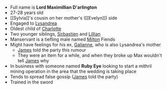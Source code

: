 - Full name is **Lord Maximillian D'arlington**
- 27-28 years old
- [[Sylvia]]'s cousin on her mother's ([[Evelyn]]) side
- Engaged to [Lysandrea](NPCs/Living/Lysandrea.md)
- Oldest child of [Charlotte](NPCs/Living/Charlotte.md)
- Two younger siblings, [Sirbastien](NPCs/Living/Sirbastien.md) and [Lillian](NPCs/Living/Lillian.md)
- Manservant is a tiefling male named [Milton](NPCs/Living/Milton.md) Fiends
- Might have feelings for his ex, [Galianne](NPCs/Living/Galianne.md), who is also Lysandrea's mother
	- [James](NPCs/Living/James.md) told the party this rumour
	- They were an item for a while, and when they broke up Max wouldn't tell [James](NPCs/Living/James.md) why
- In business with someone named **Ruby Eye** looking to start a mithril mining operation in the area that the wedding is taking place
- Tends to spread false gossip ([James](NPCs/Living/James.md) told the party)
- Trained in the sword